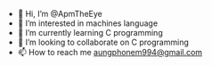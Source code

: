 - 👋 Hi, I’m @ApmTheEye
- 👀 I’m interested in machines language
- 🌱 I’m currently learning C programming
- 💞️ I’m looking to collaborate on C programming
- 📫 How to reach me aungphonem994@gmail.com

<!---
ApmTheEye/ApmTheEye is a ✨ special ✨ repository because its `README.md` (this file) appears on your GitHub profile.
You can click the Preview link to take a look at your changes.
--->
